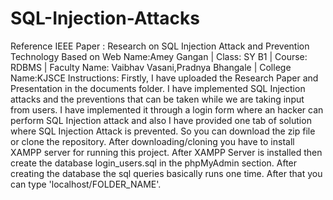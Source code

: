# SQL-Injection-Attacks
Reference IEEE Paper : Research on SQL Injection Attack and Prevention Technology Based on Web
Name:Amey Gangan | Class: SY B1 | Course: RDBMS | Faculty Name: Vaibhav Vasani,Pradnya Bhangale | College Name:KJSCE
Instructions: Firstly, I have uploaded the Research Paper and Presentation in the documents folder. I have implemented SQL Injection attacks and the preventions
that can be taken while we are taking input from users. I have implemented it through a login form where an hacker can perform SQL Injection attack and also I have provided
one tab of solution where SQL Injection Attack is prevented. So you can download the zip file or clone the repository. After downloading/cloning you have to install XAMPP server for running this project. After XAMPP Server is installed then create the database login_users.sql in the phpMyAdmin section. After creating the database the sql queries basically runs one time. After that you can type 'localhost/FOLDER_NAME'.

